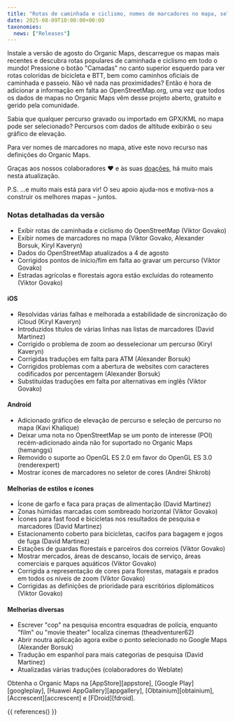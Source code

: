 ```yaml
---
title: "Rotas de caminhada e ciclismo, nomes de marcadores no mapa, seleção de percursos, gráfico de elevação e mais no lançamento de agosto"
date: 2025-08-09T10:00:00+00:00
taxonomies:
  news: ["Releases"]
---
```


Instale a versão de agosto do Organic Maps, descarregue os mapas mais recentes e descubra rotas populares de caminhada e ciclismo em todo o mundo! Pressione o botão "Camadas" no canto superior esquerdo para ver rotas coloridas de bicicleta e BTT, bem como caminhos oficiais de caminhada e passeio. Não vê nada nas proximidades? Então é hora de adicionar a informação em falta ao OpenStreetMap.org, uma vez que todos os dados de mapas no Organic Maps vêm desse projeto aberto, gratuito e gerido pela comunidade.

Sabia que qualquer percurso gravado ou importado em GPX/KML no mapa pode ser selecionado? Percursos com dados de altitude exibirão o seu gráfico de elevação.

Para ver nomes de marcadores no mapa, ative este novo recurso nas definições do Organic Maps.

Graças aos nossos colaboradores ❤️ e às suas [doações](@/donate/index.pt.md), há muito mais nesta atualização.

P.S. ...e muito mais está para vir! O seu apoio ajuda-nos e motiva-nos a construir os melhores mapas – juntos.

### Notas detalhadas da versão

- Exibir rotas de caminhada e ciclismo do OpenStreetMap (Viktor Govako)
- Exibir nomes de marcadores no mapa (Viktor Govako, Alexander Borsuk, Kiryl Kaveryn)
- Dados do OpenStreetMap atualizados a 4 de agosto
- Corrigidos pontos de início/fim em falta ao gravar um percurso (Viktor Govako)
- Estradas agrícolas e florestais agora estão excluídas do roteamento (Viktor Govako)

#### iOS
- Resolvidas várias falhas e melhorada a estabilidade de sincronização do iCloud (Kiryl Kaveryn)
- Introduzidos títulos de várias linhas nas listas de marcadores (David Martinez)
- Corrigido o problema de zoom ao desselecionar um percurso (Kiryl Kaveryn)
- Corrigidas traduções em falta para ATM (Alexander Borsuk)
- Corrigidos problemas com a abertura de websites com caracteres codificados por percentagem (Alexander Borsuk)
- Substituídas traduções em falta por alternativas em inglês (Viktor Govako)

#### Android
- Adicionado gráfico de elevação de percurso e seleção de percurso no mapa (Kavi Khalique)
- Deixar uma nota no OpenStreetMap se um ponto de interesse (POI) recém-adicionado ainda não for suportado no Organic Maps (hemanggs)
- Removido o suporte ao OpenGL ES 2.0 em favor do OpenGL ES 3.0 (renderexpert)
- Mostrar ícones de marcadores no seletor de cores (Andrei Shkrob)

#### Melhorias de estilos e ícones
- Ícone de garfo e faca para praças de alimentação (David Martinez)
- Zonas húmidas marcadas com sombreado horizontal (Viktor Govako)
- Ícones para fast food e bicicletas nos resultados de pesquisa e marcadores (David Martinez)
- Estacionamento coberto para bicicletas, cacifos para bagagem e jogos de fuga (David Martinez)
- Estações de guardas florestais e parceiros dos correios (Viktor Govako)
- Mostrar mercados, áreas de descanso, locais de serviço, áreas comerciais e parques aquáticos (Viktor Govako)
- Corrigida a representação de cores para florestas, matagais e prados em todos os níveis de zoom (Viktor Govako)
- Corrigidas as definições de prioridade para escritórios diplomáticos (Viktor Govako)

#### Melhorias diversas
- Escrever "cop" na pesquisa encontra esquadras de polícia, enquanto "film" ou "movie theater" localiza cinemas (theadventurer62)
- Abrir noutra aplicação agora exibe o ponto selecionado no Google Maps (Alexander Borsuk)
- Tradução em espanhol para mais categorias de pesquisa (David Martinez)
- Atualizadas várias traduções (colaboradores do Weblate)

Obtenha o Organic Maps na [AppStore][appstore], [Google Play][googleplay], [Huawei AppGallery][appgallery], [Obtainium][obtainium], [Accrescent][accrescent] e [FDroid][fdroid].

{{ references() }}
